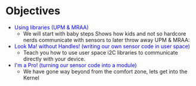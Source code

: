 # Objectives

* <font color="blue">Using libraries (UPM & MRAA)</font>
  * We will start with baby steps Shows how kids and not so hardcore nerds communicate with sensors to later throw away UPM & MRAA:
* <font color="blue">Look Ma! without Handles! (writing our own sensor code in user space)</font>
  * Teach you how to use user space i2C  libraries to communicate directly with your device.
* <font color="blue">I'm a Pro! (turning our sensor code into a module)</font>
  * We have gone way beyond from the comfort zone, lets get into the Kernel

<br>
<br>